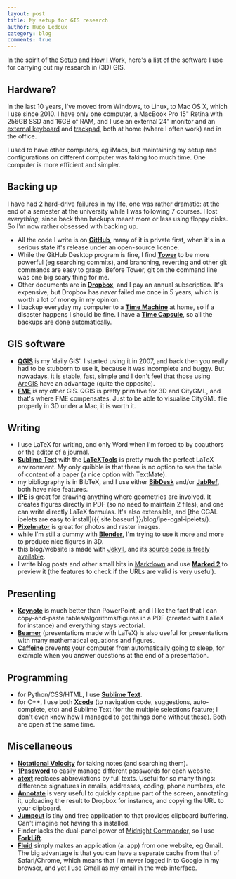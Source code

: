 ```yaml
---
layout: post
title: My setup for GIS research
author: Hugo Ledoux
category: blog
comments: true
---
```


In the spirit of [the Setup](https://usesthis.com) and [How I Work](http://lifehacker.com/tag/how-i-work), here's a list of the software I use for carrying out my research in (3D) GIS.

## Hardware?

In the last 10 years, I've moved from Windows, to Linux, to Mac OS X, which I use since 2010.
I have only one computer, a MacBook Pro 15" Retina with 256GB SSD and 16GB of RAM, and I use an external 24" monitor and an [external keyboard](http://www.apple.com/shop/product/MB110LL/B/apple-keyboard-with-numeric-keypad-english-usa) and [trackpad](https://www.apple.com/magictrackpad/), both at home (where I often work) and in the office.

I used to have other computers, eg iMacs, but maintaining my setup and configurations on different computer was taking too much time. 
One computer is more efficient and simpler.

## Backing up

I have had 2 hard-drive failures in my life, one was rather dramatic: at the end of a semester at the university while I was following 7 courses. 
I lost *everything*, since back then backups meant more or less using floppy disks.
So I'm now rather obsessed with backing up.

  * All the code I write is on __[GitHub](https://github.com/hugoledoux/)__, many of it is private first, when it's in a serious state it's release under an open-source licence.
  * While the GitHub Desktop program is fine, I find __[Tower](http://www.git-tower.com)__ to be more powerful (eg searching commits), and branching, reverting and other git commands are easy to grasp. Before Tower, git on the command line was one big scary thing for me.
  * Other documents are in __[Dropbox](https://www.dropbox.com)__, and I pay an annual subscription. It's expensive, but Dropbox has *never* failed me once in 5 years, which is worth a lot of money in my opinion.
  * I backup everyday my computer to a __[Time Machine](https://en.wikipedia.org/wiki/Time_Machine_(Mac_OS_X))__ at home, so if a disaster happens I should be fine. I have a __[Time Capsule](https://www.apple.com/airport-time-capsule/)__, so all the backups are done automatically.


## GIS software

  * __[QGIS](http://qgis.org)__ is my 'daily GIS'. I started using it in 2007, and back then you really had to be stubborn to use it, because it was incomplete and buggy. But nowadays, it is stable, fast, simple and I don't feel that those using [ArcGIS](http://www.arcgis.com) have an advantage (quite the opposite).
  * __[FME](http://www.safe.com/fme/fme-desktop/)__ is my other GIS. QGIS is pretty primitive for 3D and CityGML, and that's where FME compensates. Just to be able to visualise CityGML file properly in 3D under a Mac, it is worth it.


## Writing 

  * I use LaTeX for writing, and only Word when I'm forced to by coauthors or the editor of a journal.
  * __[Sublime Text](https://www.sublimetext.com)__ with the __[LaTeXTools](https://github.com/SublimeText/LaTeXTools)__ is pretty much the perfect LaTeX environment. My only quibble is that there is no option to see the table of content of a paper (a nice option with TextMate).
  * my bibliography is in BibTeX, and I use either __[BibDesk](http://bibdesk.sourceforge.net)__ and/or __[JabRef](http://jabref.sourceforge.net)__, both have nice features.
  * __[IPE](http://ipe.otfried.org)__ is great for drawing anything where geometries are involved. It creates figures directly in PDF (so no need to maintain 2 files), and one can write directly LaTeX formulas. It's also extensible, and [the CGAL ipelets are easy to install]({{ site.baseurl }}/blog/ipe-cgal-ipelets/).
  * __[Pixelmator](http://www.pixelmator.com/mac/)__ is great for photos and raster images.
  * while I'm still a dummy with __[Blender](http://www.blender.org)__, I'm trying to use it more and more to produce nice figures in 3D. 
  * this blog/website is made with [Jekyll](http://jekyllrb.com), and its [source code is freely available](https://github.com/hugoledoux/mywebsite).
  * I write blog posts and other small bits in [Markdown](http://daringfireball.net/projects/markdown/) and use __[Marked 2](http://marked2app.com)__ to preview it (the features to check if the URLs are valid is very useful).


## Presenting

  * __[Keynote](https://www.apple.com/mac/keynote/)__ is much better than PowerPoint, and I like the fact that I can copy-and-paste tables/algorithms/figures in a PDF (created with LaTeX for instance) and everything stays vectorial.
  * __[Beamer](https://bitbucket.org/rivanvx/beamer/wiki/Home)__ (presentations made with LaTeX) is also useful for presentations with many mathematical equations and figures.
  * __[Caffeine](http://lightheadsw.com/caffeine/)__ prevents your computer from automatically going to sleep, for example when you answer questions at the end of a presentation.


## Programming 

  * for Python/CSS/HTML, I use __[Sublime Text](https://www.sublimetext.com)__.
  * for C++, I use both __[Xcode](https://developer.apple.com/xcode/)__ (to navigation code, suggestions, auto-complete, etc) and Sublime Text (for the multiple selections feature; I don't even know how I managed to get things done without these). Both are open at the same time. 
  


## Miscellaneous 

  * __[Notational Velocity](http://notational.net)__ for taking notes (and searching them).
  * __[1Password](https://agilebits.com/onepassword)__ to easily manage different passwords for each website.
  * __[atext](http://www.trankynam.com/atext/)__ replaces abbreviations by full texts. Useful for so many things: difference signatures in emails, addresses, coding, phone numbers, etc
  * __[Annotate](https://www.driftt.com/annotate-mac)__ is very useful to quickly capture part of the screen, annotating it, uploading the result to Dropbox for instance, and copying the URL to your clipboard.
  * __[Jumpcut](http://jumpcut.sourceforge.net)__ is tiny and free application to that provides clipboard buffering. Can't imagine not having this installed.
  * Finder lacks the dual-panel power of [Midnight Commander](http://www.midnight-commander.org), so I use __[ForkLift](http://www.binarynights.com/forklift/)__.
  * __[Fluid](http://fluidapp.com)__ simply makes an application (a .app) from one website, eg Gmail. The big advantage is that you can have a separate cache from that of Safari/Chrome, which means that I'm never logged in to Google in my browser, and yet I use Gmail as my email in the web interface.

